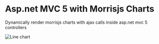 ﻿
# Asp.net MVC 5 with Morrisjs Charts
Dynamically render morrisjs charts with ajax calls inside asp.net mvc 5 controllers

![Line chart](https://i.imgur.com/QBYly17.png)